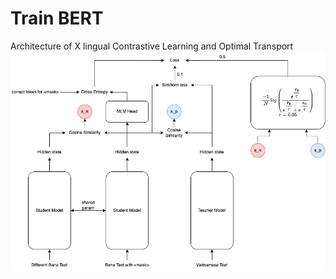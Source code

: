 # Train BERT
Architecture of X lingual Contrastive Learning and Optimal Transport
![Architecture of X lingual Contrastive Learning and Optimal Transport](./image/x_lingual_cl.png)